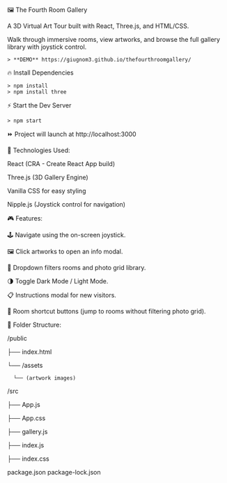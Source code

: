🖼️ The Fourth Room Gallery 

A 3D Virtual Art Tour built with React, Three.js, and HTML/CSS.

Walk through immersive rooms, view artworks, and browse the full gallery library with joystick control.
    

    > **DEMO** https://giugnom3.github.io/thefourthroomgallery/
 
🔥 Install Dependencies

    > npm install
    > npm install three
    
⚡ Start the Dev Server
   
    > npm start
    
⏩ Project will launch at http://localhost:3000


🧩 Technologies Used:

React (CRA - Create React App build)

Three.js (3D Gallery Engine)

Vanilla CSS for easy styling

Nipple.js (Joystick control for navigation)

🎮 Features:

🕹️ Navigate using the on-screen joystick.

🖼️ Click artworks to open an info modal.

📂 Dropdown filters rooms and photo grid library.

🌗 Toggle Dark Mode / Light Mode.

📋 Instructions modal for new visitors.

🚪 Room shortcut buttons (jump to rooms without filtering photo grid).



 📁 Folder Structure:

   /public
   
  ├── index.html
  
  └── /assets
  
      └── (artwork images)

 /src
 
  ├── App.js
  
  ├── App.css
  
  ├── gallery.js
  
  ├── index.js
  
  ├── index.css

package.json
package-lock.json



